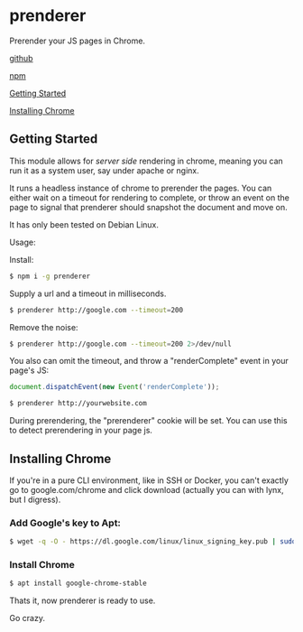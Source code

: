 # prenderer

Prerender your JS pages in Chrome.

[github](https://github.com/seanmorris/prenderer)

[npm](https://www.npmjs.com/package/prenderer)

[Getting Started](#getting-started)

[Installing Chrome](#installing-chrome)

## Getting Started

This module allows for *server side* rendering in chrome, meaning you can run it as a system user, say under apache or nginx.

It runs a headless instance of chrome to prerender the pages. You can either wait on a timeout for rendering to complete, or throw an event on the page to signal that prenderer should snapshot the document and move on.

It has only been tested on Debian Linux.

Usage:

Install:

```sh
$ npm i -g prenderer
```

Supply a url and a timeout in milliseconds.


```sh
$ prenderer http://google.com --timeout=200
```

Remove the noise:


```sh
$ prenderer http://google.com --timeout=200 2>/dev/null
```

You also can omit the timeout, and throw a "renderComplete" event in your page's JS:

```js
document.dispatchEvent(new Event('renderComplete'));
```

```sh
$ prenderer http://yourwebsite.com
```

During prerendering, the "prerenderer" cookie will be set. You can use this to detect prerendering in your page js.

## Installing Chrome

If you're in a pure CLI environment, like in SSH or Docker, you can't exactly go to google.com/chrome and click download (actually you can with lynx, but I digress).

### Add Google's key to Apt:

```sh
$ wget -q -O - https://dl.google.com/linux/linux_signing_key.pub | sudo apt-key add -
```

### Install Chrome

```sh
$ apt install google-chrome-stable
```

Thats it, now prenderer is ready to use.

Go crazy.